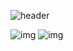 ![header](https://capsule-render.vercel.app/api?type=waving&color=gradient&height=300&section=header&text=Hibiscus%20KN&fontSize=90)

![img](https://img.shields.io/badge/Unreal%20Engine-000000?style=flat-square&logo=UnrealEngine&logoColor=white) ![img](https://img.shields.io/badge/Unity-000000?style=flat-square&logo=Unity&logoColor=white)

